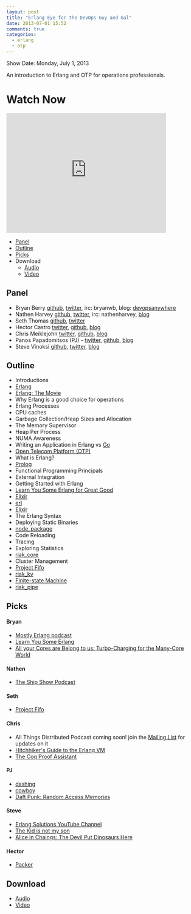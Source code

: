 ```yaml
---
layout: post
title: "Erlang Eye for the DevOps Guy and Gal"
date: 2013-07-01 15:52
comments: true
categories: 
  - erlang
  - otp
---
```

Show Date: Monday, July 1, 2013

An introduction to Erlang and OTP for operations professionals.

# Watch Now

<iframe width="420" height="315" src="http://www.youtube.com/embed/7WqczWKwWOU" frameborder="0" allowfullscreen></iframe>

* [Panel](http://foodfightshow.org/2013/07/erlang-eye-for-the-devops-guy-and-gal.html#panel)
* [Outline](http://foodfightshow.org/2013/07/erlang-eye-for-the-devops-guy-and-gal.html#outline)
* [Picks](http://foodfightshow.org/2013/07/erlang-eye-for-the-devops-guy-and-gal.html#picks)
* Download
  * [Audio](http://traffic.libsyn.com/foodfight/FoodFightShow56-erlang.mp3)
  * [Video](http://youtube.com/watch?v=7WqczWKwWOU)

Panel<a name="panel"></a>
------
* Bryan Berry [github](http://github.com/bryanwb), [twitter](http://twitter.com/bryanwb), irc: bryanwb, blog: [devopsanywhere](http://devopsanywhere.blogspot.com)
* Nathen Harvey [github](http://github.com/nathenharvey), [twitter](http://twitter.com/nathenharvey), irc: nathenharvey, [blog](http://nathenharvey.com)
* Seth Thomas [github](https://github.com/cheeseplus), [twitter](https://twitter.com/cheeseplus)
* Hector Castro  [twitter](https://twitter.com/hectcastro), [github](https://github.com/hectcastro), [blog](http://hectcastro.me/)
* Chris Meiklejohn [twitter](https://twitter.com/cmeik), [github](https://github.com/cmeiklejohn/), [blog](http://christophermeiklejohn.com/)
* Panos Papadomitsos (PJ) - [twitter](https://twitter.com/priestjim), [github](https://github.com/priestjim), [blog](http://ezgr.net/)
* Steve Vinoksi [github](https://github.com/vinoski), [twitter](https://twitter.com/stevevinoski), [blog](http://steve.vinoski.net/blog/)

<!-- more -->

Outline<a name="outline"></a>
-------

* Introductions
* [Erlang](http://www.erlang.org/)
* [Erlang: The Movie](http://www.youtube.com/watch?v=xrIjfIjssLE)
* Why Erlang is a good choice for operations
* Erlang Processes
* CPU caches
* Garbage Collection/Heap Sizes and Allocation
 * The Memory Supervisor
 * Heap Per Process
 * NUMA Awareness
* Writing an Application in Erlang vs [Go](http://golang.org/)
 * [Open Telecom Platform (OTP)](http://en.wikipedia.org/wiki/Open_Telecom_Platform)
* What is Erlang?
 * [Prolog](http://en.wikipedia.org/wiki/Prolog)
 * Functional Programming Principals
 * External Integration
* Getting Started with Erlang
 * [Learn You Some Erlang for Great Good](http://learnyousomeerlang.com/)
 * [Elixir](http://elixir-lang.org/)
 * [erl](http://www.erlang.org/doc/man/erl.html)
* [Elixir](http://elixir-lang.org/)
* The Erlang Syntax
* Deploying Static Binaries
 * [node_package](https://github.com/basho/node_package)
* Code Reloading
* Tracing
* Exploring Statistics
* [riak_core](https://github.com/basho/riak_core)
 * Cluster Management
 * [Project Fifo](http://project-fifo.net/display/PF/Project+FiFo+Home)
 * [riak_kv](https://github.com/basho/riak_kv)
 * [Finite-state Machine](https://en.wikipedia.org/wiki/Finite-state_machine)
 * [riak_pipe](https://github.com/basho/riak_pipe)

Picks
-----

#### Bryan

* [Mostly Erlang podcast](http://mostlyerlang.com)
* [Learn You Some Erlang](http://learnyousomeerlang.com)
* [All your Cores are Belong to us: Turbo-Charging for the Many-Core World](http://www.youtube.com/watch?v=GyHXLIHtPDM)

#### Nathen

* [The Ship Show Podcast](http://theshipshow.com)

#### Seth 

* [Project Fifo](http://project-fifo.net/display/PF/Project+FiFo+Home)

#### Chris

* All Things Distributed Podcast coming soon! join the [Mailing List](http://eepurl.com/BK2Ff) for updates on it
* [Hitchhiker's Guide to the Erlang VM](http://www.youtube.com/watch?v=owCu5rveBYI)
* [The Coq Proof Assistant](http://coq.inria.fr/)

#### PJ

* [dashing](https://github.com/Shopify/dashing)
* [cowboy](https://github.com/extend/cowboy)
* [Daft Punk: Random Access Memories](http://www.randomaccessmemories.com/)

#### Steve

* [Erlang Solutions YouTube Channel](http://www.youtube.com/user/ErlangSolutions)
* [The Kid is not my son](http://steve.vinoski.net/blog/2008/04/21/father-of-corba-not/)
* [Alice in Chaings: The Devil Put Dinosaurs Here](https://itunes.apple.com/us/album/the-devil-put-dinosaurs-here/id622941441)

#### Hector

* [Packer](http://www.packer.io/)

Download
--------

* [Audio](http://traffic.libsyn.com/foodfight/FoodFightShow56-erlang.mp3)
* [Video](http://youtube.com/watch?v=7WqczWKwWOU)

